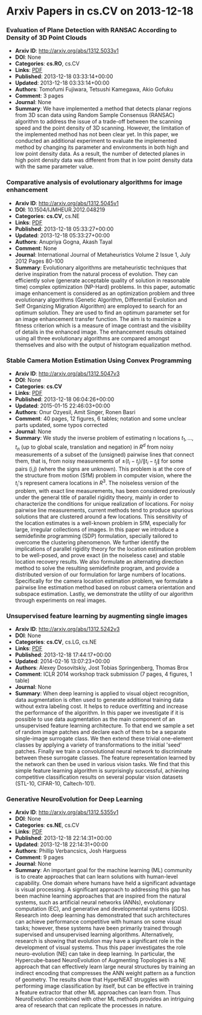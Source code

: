 # Arxiv Papers in cs.CV on 2013-12-18
### Evaluation of Plane Detection with RANSAC According to Density of 3D Point Clouds
- **Arxiv ID**: http://arxiv.org/abs/1312.5033v1
- **DOI**: None
- **Categories**: **cs.RO**, cs.CV
- **Links**: [PDF](http://arxiv.org/pdf/1312.5033v1)
- **Published**: 2013-12-18 03:33:14+00:00
- **Updated**: 2013-12-18 03:33:14+00:00
- **Authors**: Tomofumi Fujiwara, Tetsushi Kamegawa, Akio Gofuku
- **Comment**: 3 pages
- **Journal**: None
- **Summary**: We have implemented a method that detects planar regions from 3D scan data using Random Sample Consensus (RANSAC) algorithm to address the issue of a trade-off between the scanning speed and the point density of 3D scanning. However, the limitation of the implemented method has not been clear yet. In this paper, we conducted an additional experiment to evaluate the implemented method by changing its parameter and environments in both high and low point density data. As a result, the number of detected planes in high point density data was different from that in low point density data with the same parameter value.



### Comparative analysis of evolutionary algorithms for image enhancement
- **Arxiv ID**: http://arxiv.org/abs/1312.5045v1
- **DOI**: 10.1504/IJMHEUR.2012.048219
- **Categories**: **cs.CV**, cs.NE
- **Links**: [PDF](http://arxiv.org/pdf/1312.5045v1)
- **Published**: 2013-12-18 05:33:27+00:00
- **Updated**: 2013-12-18 05:33:27+00:00
- **Authors**: Anupriya Gogna, Akash Tayal
- **Comment**: None
- **Journal**: International Journal of Metaheuristics Volume 2 Issue 1, July
  2012 Pages 80-100
- **Summary**: Evolutionary algorithms are metaheuristic techniques that derive inspiration from the natural process of evolution. They can efficiently solve (generate acceptable quality of solution in reasonable time) complex optimization (NP-Hard) problems. In this paper, automatic image enhancement is considered as an optimization problem and three evolutionary algorithms (Genetic Algorithm, Differential Evolution and Self Organizing Migration Algorithm) are employed to search for an optimum solution. They are used to find an optimum parameter set for an image enhancement transfer function. The aim is to maximize a fitness criterion which is a measure of image contrast and the visibility of details in the enhanced image. The enhancement results obtained using all three evolutionary algorithms are compared amongst themselves and also with the output of histogram equalization method.



### Stable Camera Motion Estimation Using Convex Programming
- **Arxiv ID**: http://arxiv.org/abs/1312.5047v3
- **DOI**: None
- **Categories**: **cs.CV**
- **Links**: [PDF](http://arxiv.org/pdf/1312.5047v3)
- **Published**: 2013-12-18 06:04:26+00:00
- **Updated**: 2015-01-15 22:46:03+00:00
- **Authors**: Onur Ozyesil, Amit Singer, Ronen Basri
- **Comment**: 40 pages, 12 figures, 6 tables; notation and some unclear parts
  updated, some typos corrected
- **Journal**: None
- **Summary**: We study the inverse problem of estimating n locations $t_1, ..., t_n$ (up to global scale, translation and negation) in $R^d$ from noisy measurements of a subset of the (unsigned) pairwise lines that connect them, that is, from noisy measurements of $\pm (t_i - t_j)/\|t_i - t_j\|$ for some pairs (i,j) (where the signs are unknown). This problem is at the core of the structure from motion (SfM) problem in computer vision, where the $t_i$'s represent camera locations in $R^3$. The noiseless version of the problem, with exact line measurements, has been considered previously under the general title of parallel rigidity theory, mainly in order to characterize the conditions for unique realization of locations. For noisy pairwise line measurements, current methods tend to produce spurious solutions that are clustered around a few locations. This sensitivity of the location estimates is a well-known problem in SfM, especially for large, irregular collections of images.   In this paper we introduce a semidefinite programming (SDP) formulation, specially tailored to overcome the clustering phenomenon. We further identify the implications of parallel rigidity theory for the location estimation problem to be well-posed, and prove exact (in the noiseless case) and stable location recovery results. We also formulate an alternating direction method to solve the resulting semidefinite program, and provide a distributed version of our formulation for large numbers of locations. Specifically for the camera location estimation problem, we formulate a pairwise line estimation method based on robust camera orientation and subspace estimation. Lastly, we demonstrate the utility of our algorithm through experiments on real images.



### Unsupervised feature learning by augmenting single images
- **Arxiv ID**: http://arxiv.org/abs/1312.5242v3
- **DOI**: None
- **Categories**: **cs.CV**, cs.LG, cs.NE
- **Links**: [PDF](http://arxiv.org/pdf/1312.5242v3)
- **Published**: 2013-12-18 17:44:17+00:00
- **Updated**: 2014-02-16 13:07:23+00:00
- **Authors**: Alexey Dosovitskiy, Jost Tobias Springenberg, Thomas Brox
- **Comment**: ICLR 2014 workshop track submission (7 pages, 4 figures, 1 table)
- **Journal**: None
- **Summary**: When deep learning is applied to visual object recognition, data augmentation is often used to generate additional training data without extra labeling cost. It helps to reduce overfitting and increase the performance of the algorithm. In this paper we investigate if it is possible to use data augmentation as the main component of an unsupervised feature learning architecture. To that end we sample a set of random image patches and declare each of them to be a separate single-image surrogate class. We then extend these trivial one-element classes by applying a variety of transformations to the initial 'seed' patches. Finally we train a convolutional neural network to discriminate between these surrogate classes. The feature representation learned by the network can then be used in various vision tasks. We find that this simple feature learning algorithm is surprisingly successful, achieving competitive classification results on several popular vision datasets (STL-10, CIFAR-10, Caltech-101).



### Generative NeuroEvolution for Deep Learning
- **Arxiv ID**: http://arxiv.org/abs/1312.5355v1
- **DOI**: None
- **Categories**: **cs.NE**, cs.CV
- **Links**: [PDF](http://arxiv.org/pdf/1312.5355v1)
- **Published**: 2013-12-18 22:14:31+00:00
- **Updated**: 2013-12-18 22:14:31+00:00
- **Authors**: Phillip Verbancsics, Josh Harguess
- **Comment**: 9 pages
- **Journal**: None
- **Summary**: An important goal for the machine learning (ML) community is to create approaches that can learn solutions with human-level capability. One domain where humans have held a significant advantage is visual processing. A significant approach to addressing this gap has been machine learning approaches that are inspired from the natural systems, such as artificial neural networks (ANNs), evolutionary computation (EC), and generative and developmental systems (GDS). Research into deep learning has demonstrated that such architectures can achieve performance competitive with humans on some visual tasks; however, these systems have been primarily trained through supervised and unsupervised learning algorithms. Alternatively, research is showing that evolution may have a significant role in the development of visual systems. Thus this paper investigates the role neuro-evolution (NE) can take in deep learning. In particular, the Hypercube-based NeuroEvolution of Augmenting Topologies is a NE approach that can effectively learn large neural structures by training an indirect encoding that compresses the ANN weight pattern as a function of geometry. The results show that HyperNEAT struggles with performing image classification by itself, but can be effective in training a feature extractor that other ML approaches can learn from. Thus NeuroEvolution combined with other ML methods provides an intriguing area of research that can replicate the processes in nature.



